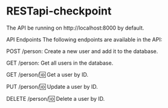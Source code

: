 # RESTapi-checkpoint

The API be running on http://localhost:8000 by default.

API Endpoints
The following endpoints are available in the API:

POST /person: Create a new user and add it to the database.

GET /person: Get all users in the database.

GET /person/:id: Get a user by ID.

PUT /person/:id: Update a user by ID.

DELETE /person/:id: Delete a user by ID.

